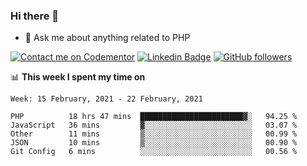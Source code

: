 ### Hi there 👋

<!--
**mustafaculban/mustafaculban** is a ✨ _special_ ✨ repository because its `README.md` (this file) appears on your GitHub profile.

Here are some ideas to get you started:

- 🌱 I’m currently learning ...
- 👯 I’m looking to collaborate on ...
- 🤔 I’m looking for help with ...
- 📫 How to reach me: ...
- 😄 Pronouns: ...
- ⚡ Fun fact: ...

-->
- 💬 Ask me about anything related to PHP

[![Contact me on Codementor](https://www.codementor.io/m-badges/karamusluk/book-session.svg)](https://www.codementor.io/@karamusluk?refer=badge)
[![Linkedin Badge](https://img.shields.io/badge/-Mustafa%20Culban-blue?style=social&logo=Linkedin&logoColor=blue&link=https://www.linkedin.com/in/mustafaculban/)](https://www.linkedin.com/in/mustafaculban/) 
[![GitHub followers](https://img.shields.io/github/followers/karamusluk?label=Follow&style=social)](https://github.com/karamusluk/?tab=follow)


📊 **This week I spent my time on**
<!--START_SECTION:waka-->
```text
Week: 15 February, 2021 - 22 February, 2021

PHP          18 hrs 47 mins  ███████████████████████▓░   94.25 % 
JavaScript   36 mins         ▓░░░░░░░░░░░░░░░░░░░░░░░░   03.07 % 
Other        11 mins         ▒░░░░░░░░░░░░░░░░░░░░░░░░   00.99 % 
JSON         10 mins         ▒░░░░░░░░░░░░░░░░░░░░░░░░   00.90 % 
Git Config   6 mins          ░░░░░░░░░░░░░░░░░░░░░░░░░   00.56 % 
```
<!--END_SECTION:waka-->

